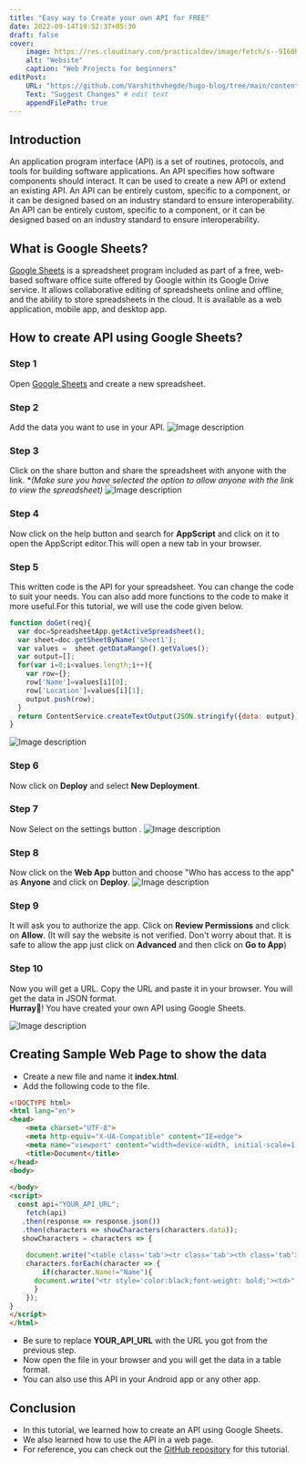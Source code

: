 ```yaml
---
title: "Easy way to Create your own API for FREE"
date: 2022-09-14T19:52:37+05:30
draft: false
cover: 
    image: https://res.cloudinary.com/practicaldev/image/fetch/s--9I6OhmbP--/c_imagga_scale,f_auto,fl_progressive,h_420,q_auto,w_1000/https://dev-to-uploads.s3.amazonaws.com/uploads/articles/oy69l266lrci7i53zfuq.png
    alt: "Website"
    caption: "Web Projects for beginners"
editPost:
    URL: "https://github.com/Varshithvhegde/hugo-blog/tree/main/content"
    Text: "Suggest Changes" # edit text
    appendFilePath: true
---
```

## Introduction

An application program interface (API) is a set of routines, protocols, and tools for building software applications. An API specifies how software components should interact. It can be used to create a new API or extend an existing API. An API can be entirely custom, specific to a component, or it can be designed based on an industry standard to ensure interoperability. An API can be entirely custom, specific to a component, or it can be designed based on an industry standard to ensure interoperability.

## What is Google Sheets?

[Google Sheets](https://docs.google.com/spreadsheets/u/0/) is a spreadsheet program included as part of a free, web-based software office suite offered by Google within its Google Drive service. It allows collaborative editing of spreadsheets online and offline, and the ability to store spreadsheets in the cloud. It is available as a web application, mobile app, and desktop app.

## How to create API using Google Sheets?

### Step 1
Open [Google Sheets](https://docs.google.com/spreadsheets/u/0/) and create a new spreadsheet.
### Step 2
Add the data you want to use in your API.
![Image description](https://dev-to-uploads.s3.amazonaws.com/uploads/articles/3hinnt2zcw25hf8g7rf2.png)
### Step 3
Click on the share button and share the spreadsheet with anyone with the link. **(Make sure you have selected the option to allow anyone with the link to view the spreadsheet)*
![Image description](https://dev-to-uploads.s3.amazonaws.com/uploads/articles/7ppcoxndkgdse92tlbis.png)
### Step 4
Now click on the help button and search for **AppScript** and click on it to open the AppScript editor.This will open a new tab in your browser.
### Step 5
This written code is the API for your spreadsheet. You can change the code to suit your needs. You can also add more functions to the code to make it more useful.For this tutorial, we will use the code given below.
```javascript
function doGet(req){
  var doc=SpreadsheetApp.getActiveSpreadsheet();
  var sheet=doc.getSheetByName('Sheet1');
  var values =  sheet.getDataRange().getValues();
  var output=[];
  for(var i=0;i<values.length;i++){
    var row={};
    row['Name']=values[i][0];
    row['Location']=values[i][1];
    output.push(row);
  }
  return ContentService.createTextOutput(JSON.stringify({data: output})).setMimeType(ContentService.MimeType.JSON);
}
```
![Image description](https://dev-to-uploads.s3.amazonaws.com/uploads/articles/b7hn3wca0zssc2su8mno.png)
### Step 6
Now click on **Deploy** and select **New Deployment**.

### Step 7
Now Select on the settings button .
![Image description](https://dev-to-uploads.s3.amazonaws.com/uploads/articles/45z39pfulg85b0wf87hf.png)

### Step 8

Now click on the **Web App** button and choose "Who has access to the app" as **Anyone** and click on **Deploy**.
![Image description](https://dev-to-uploads.s3.amazonaws.com/uploads/articles/rewk7ctk1ys42eqt6xzo.png)

### Step 9

It will ask you to authorize the app. Click on **Review Permissions** and click on **Allow**.
(It will say the website is not verified. Don't worry about that. It is safe to allow the app just click on **Advanced** and then click on **Go to App**)

### Step 10

Now you will get a URL. Copy the URL and paste it in your browser. You will get the data in JSON format.  
**Hurray🎉**! You have created your own API using Google Sheets.


![Image description](https://dev-to-uploads.s3.amazonaws.com/uploads/articles/zgwwg3sjpf7d59qa4zb3.png)

## Creating Sample Web Page to show the data

- Create a new file and name it **index.html**.
- Add the following code to the file.
```html
<!DOCTYPE html>
<html lang="en">
<head>
	<meta charset="UTF-8">
	<meta http-equiv="X-UA-Compatible" content="IE=edge">
	<meta name="viewport" content="width=device-width, initial-scale=1.0">
	<title>Document</title>
</head>
<body>
	
</body>
<script>
  const api="YOUR_API_URL";
	fetch(api)
   .then(response => response.json())
   .then(characters => showCharacters(characters.data));
   showCharacters = characters => {
   
    document.write("<table class='tab'><tr class='tab'><th class='tab'><h2>Name</h2></th><th class='tab'><h2>USN</h2></th><th>");
    characters.forEach(character => {
		if(character.Name!="Name"){
      document.write("<tr style='color:black;font-weight: bold;'><td>" + character.Name + "</td><td class='tab'>" + character.Location + "</td><td>");
	  }
    });
}
</script>
</html>
```
- Be sure to replace **YOUR_API_URL** with the URL you got from the previous step.
- Now open the file in your browser and you will get the data in a table format.
- You can also use this API in your Android app or any other app.

## Conclusion

- In this tutorial, we learned how to create an API using Google Sheets.
- We also learned how to use the API in a web page.
- For reference, you can check out the [GitHub repository](https://github.com/Varshithvhegde/My_API) for this tutorial.  
